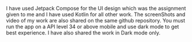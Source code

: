 I have used Jetpack Compose for the UI design which was the assignment given to me and I have used Kotlin for all other work.
The screenShots and video of my work are also shared on the same github repository.
You must run the app on a API level 34 or above mobile and use dark mode to get best experience.
I have also shared the work in Dark mode only.
